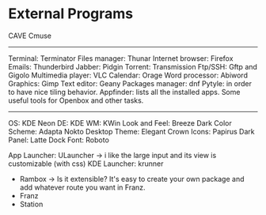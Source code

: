External Programs
==================


CAVE  Cmuse

------------------------------------------------------------------------------------------------------------
Terminal: Terminator
Files manager: Thunar
Internet browser: Firefox
Emails: Thunderbird
Jabber: Pidgin
Torrent: Transmission
Ftp/SSH: Gftp and Gigolo
Multimedia player: VLC
Calendar: Orage
Word processor: Abiword
Graphics: Gimp
Text editor: Geany
Packages manager: dnf
Pytyle: in order to have nice tiling behavior.
Appfinder: lists all the installed apps.
Some useful tools for Openbox and other tasks.

------------------------------------------------------------------------------------------------------------


OS: KDE Neon
DE: KDE
WM: KWin
Look and Feel: Breeze Dark
Color Scheme: Adapta Nokto
Desktop Theme: Elegant Crown
Icons: Papirus Dark
Panel: Latte Dock
Font: Roboto

App Launcher: ULauncher -> i like the large input and its view is customizable (with css)
    KDE Launcher: krunner
    








- Rambox ->  Is it extensible? It's easy to create your own package and add whatever route you want in Franz.
- Franz
- Station







